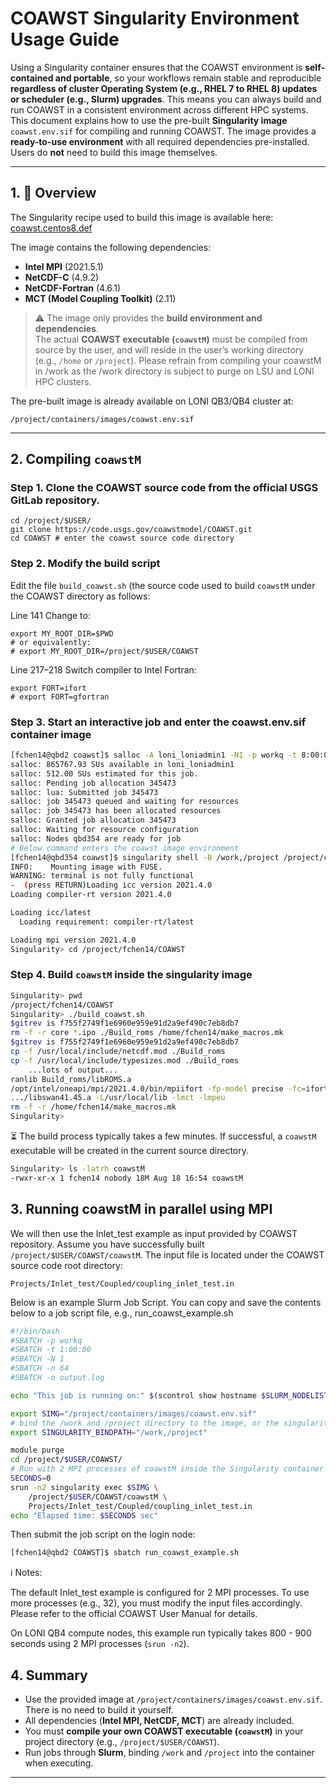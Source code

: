 # COAWST Singularity Environment Usage Guide

Using a Singularity container ensures that the COAWST environment is **self-contained and portable**, so your workflows remain stable and reproducible **regardless of cluster Operating System (e.g., RHEL 7 to RHEL 8) updates or scheduler (e.g., Slurm) upgrades**. This means you can always build and run COAWST in a consistent environment across different HPC systems. This document explains how to use the pre-built **Singularity image** `coawst.env.sif` for compiling and running COAWST. The image provides a **ready-to-use environment** with all required dependencies pre-installed. Users do **not** need to build this image themselves.

---

## 1. 🚀 Overview 

The Singularity recipe used to build this image is available here:  
[coawst.centos8.def](https://github.com/lsuhpchelp/singularity/blob/coawst/recipes/coawst/coawst.centos8.def)

The image contains the following dependencies:

- **Intel MPI** (2021.5.1)  
- **NetCDF-C** (4.9.2)  
- **NetCDF-Fortran** (4.6.1)  
- **MCT (Model Coupling Toolkit)** (2.11)  

> ⚠️ The image only provides the **build environment and dependencies**.  
> The actual **COAWST executable (`coawstM`)** must be compiled from source by the user, and will reside in the user’s working directory (e.g., `/home` or `/project`). Please refrain from compiling your coawstM in /work as the /work directory is subject to purge on LSU and LONI HPC clusters.

The pre-built image is already available on LONI QB3/QB4 cluster at:
```
/project/containers/images/coawst.env.sif
```
---

## 2. Compiling `coawstM`

### Step 1. Clone the COAWST source code from the official USGS GitLab repository. 
```
cd /project/$USER/
git clone https://code.usgs.gov/coawstmodel/COAWST.git
cd COAWST # enter the coawst source code directory
```

### Step 2. Modify the build script 

Edit the file `build_coawst.sh` (the source code used to build `coawstM` under the COAWST directory as follows:

Line 141
Change to:

```
export MY_ROOT_DIR=$PWD
# or equivalently:
# export MY_ROOT_DIR=/project/$USER/COAWST
```

Line 217–218
Switch compiler to Intel Fortran:
```
export FORT=ifort
# export FORT=gfortran
```

### Step 3. Start an interactive job and enter the coawst.env.sif container image

```bash
[fchen14@qbd2 coawst]$ salloc -A loni_loniadmin1 -N1 -p workq -t 8:00:00
salloc: 865767.93 SUs available in loni_loniadmin1
salloc: 512.00 SUs estimated for this job.
salloc: Pending job allocation 345473
salloc: lua: Submitted job 345473
salloc: job 345473 queued and waiting for resources
salloc: job 345473 has been allocated resources
salloc: Granted job allocation 345473
salloc: Waiting for resource configuration
salloc: Nodes qbd354 are ready for job
# Below command enters the coawst image environment
[fchen14@qbd354 coawst]$ singularity shell -B /work,/project /project/containers/images/coawst.env.sif
INFO:    Mounting image with FUSE.
WARNING: terminal is not fully functional
-  (press RETURN)Loading icc version 2021.4.0
Loading compiler-rt version 2021.4.0

Loading icc/latest
  Loading requirement: compiler-rt/latest

Loading mpi version 2021.4.0
Singularity> cd /project/fchen14/COAWST

```

### Step 4. Build `coawstM` inside the singularity image

```bash
Singularity> pwd
/project/fchen14/COAWST
Singularity> ./build_coawst.sh
$gitrev is f755f2749f1e6960e959e91d2a9ef490c7eb8db7
rm -f -r core *.ipo ./Build_roms /home/fchen14/make_macros.mk
$gitrev is f755f2749f1e6960e959e91d2a9ef490c7eb8db7
cp -f /usr/local/include/netcdf.mod ./Build_roms
cp -f /usr/local/include/typesizes.mod ./Build_roms
    ...lots of output...
ranlib Build_roms/libROMS.a
/opt/intel/oneapi/mpi/2021.4.0/bin/mpiifort -fp-model precise -fc=ifort ...
.../libswan41.45.a -L/usr/local/lib -lmct -lmpeu
rm -f -r /home/fchen14/make_macros.mk
Singularity>
```

⏳ The build process typically takes a few minutes.
If successful, a `coawstM` executable will be created in the current source directory.

```bash
Singularity> ls -latrh coawstM
-rwxr-xr-x 1 fchen14 nobody 18M Aug 18 16:54 coawstM
```

## 3. Running coawstM in parallel using MPI

We will then use the Inlet_test example as input provided by COAWST repository. Assume you have successfully built `/project/$USER/COAWST/coawstM`. 
The input file is located under the COAWST source code root directory:
```
Projects/Inlet_test/Coupled/coupling_inlet_test.in
```

Below is an example Slurm Job Script. You can copy and save the contents below to a job script file, e.g., run_coawst_example.sh

```bash
#!/bin/bash
#SBATCH -p workq
#SBATCH -t 1:00:00
#SBATCH -N 1
#SBATCH -n 64
#SBATCH -o output.log

echo "This job is running on:" $(scontrol show hostname $SLURM_NODELIST)

export SIMG="/project/containers/images/coawst.env.sif"
# bind the /work and /project directory to the image, or the singularity image won't be able to find your files in /work and /project
export SINGULARITY_BINDPATH="/work,/project"

module purge
cd /project/$USER/COAWST/
# Run with 2 MPI processes of coawstM inside the Singularity container
SECONDS=0
srun -n2 singularity exec $SIMG \
    /project/$USER/COAWST/coawstM \
    Projects/Inlet_test/Coupled/coupling_inlet_test.in
echo "Elapsed time: $SECONDS sec"
```

Then submit the job script on the login node:

```bash
[fchen14@qbd2 COAWST]$ sbatch run_coawst_example.sh
```

ℹ️ Notes:

The default Inlet_test example is configured for 2 MPI processes.
To use more processes (e.g., 32), you must modify the input files accordingly.
Please refer to the official COAWST User Manual for details.

On LONI QB4 compute nodes, this example run typically takes 800 - 900 seconds using 2 MPI processes (`srun -n2`).

## 4. Summary

- Use the provided image at `/project/containers/images/coawst.env.sif`. There is no need to build it yourself.  
- All dependencies (**Intel MPI, NetCDF, MCT**) are already included.  
- You must **compile your own COAWST executable (`coawstM`)** in your project directory (e.g., `/project/$USER/COAWST`).  
- Run jobs through **Slurm**, binding `/work` and `/project` into the container when executing.  

---

